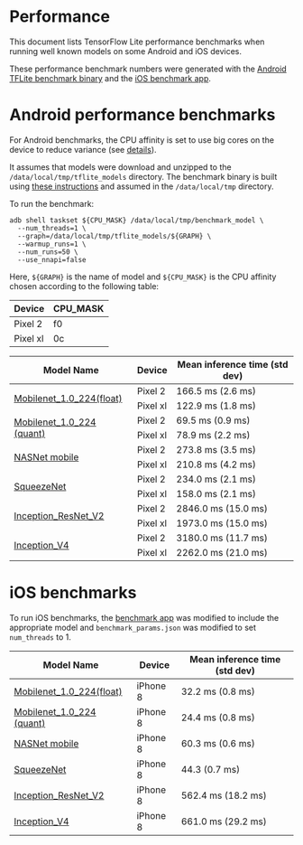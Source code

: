 # Performance

This document lists TensorFlow Lite performance benchmarks when running well
known models on some Android and iOS devices.

These performance benchmark numbers were generated with the
[Android TFLite benchmark binary](https://github.com/tensorflow/tensorflow/tree/master/tensorflow/contrib/lite/tools/benchmark)
and the [iOS benchmark app](https://github.com/tensorflow/tensorflow/tree/master/tensorflow/contrib/lite/tools/benchmark/ios).

# Android performance benchmarks

For Android benchmarks, the CPU affinity is set to use big cores on the device to
reduce variance (see [details](https://github.com/tensorflow/tensorflow/tree/master/tensorflow/contrib/lite/tools/benchmark#reducing-variance-between-runs-on-android)).

It assumes that models were download and unzipped to the
`/data/local/tmp/tflite_models` directory. The benchmark binary is built
using [these instructions](https://github.com/tensorflow/tensorflow/tree/master/tensorflow/contrib/lite/tools/benchmark#on-android)
and assumed in the `/data/local/tmp` directory.

To run the benchmark:

```
adb shell taskset ${CPU_MASK} /data/local/tmp/benchmark_model \
  --num_threads=1 \
  --graph=/data/local/tmp/tflite_models/${GRAPH} \
  --warmup_runs=1 \
  --num_runs=50 \
  --use_nnapi=false
```

Here, `${GRAPH}` is the name of model and `${CPU_MASK}` is the CPU affinity
chosen according to the following table:

Device | CPU_MASK |
-------| ----------
Pixel 2 | f0 |
Pixel xl | 0c |


<table>
  <thead>
    <tr>
      <th>Model Name</th>
      <th>Device </th>
      <th>Mean inference time (std dev)</th>
    </tr>
  </thead>
  <tr>
    <td rowspan = 2>
      <a href="http://download.tensorflow.org/models/mobilenet_v1_2018_02_22/mobilenet_v1_1.0_224.tgz">Mobilenet_1.0_224(float)</a>
    </td>
    <td>Pixel 2 </td>
    <td>166.5 ms (2.6 ms)</td>
  </tr>
   <tr>
     <td>Pixel xl </td>
     <td>122.9 ms (1.8 ms)  </td>
  </tr>
  <tr>
    <td rowspan = 2>
      <a href="http://download.tensorflow.org/models/mobilenet_v1_2018_02_22/mobilenet_v1_1.0_224_quant.tgz)">Mobilenet_1.0_224 (quant)</a>
    </td>
    <td>Pixel 2 </td>
    <td>69.5 ms (0.9 ms)</td>
  </tr>
   <tr>
     <td>Pixel xl </td>
     <td>78.9 ms (2.2 ms)  </td>
  </tr>
  <tr>
    <td rowspan = 2>
      <a href="https://storage.googleapis.com/download.tensorflow.org/models/tflite/model_zoo/upload_20180427/nasnet_mobile_2018_04_27.tgz">NASNet mobile</a>
    </td>
    <td>Pixel 2 </td>
    <td>273.8 ms (3.5 ms)</td>
  </tr>
   <tr>
     <td>Pixel xl </td>
     <td>210.8 ms (4.2 ms)</td>
  </tr>
  <tr>
    <td rowspan = 2>
      <a href="https://storage.googleapis.com/download.tensorflow.org/models/tflite/model_zoo/upload_20180427/squeezenet_2018_04_27.tgz">SqueezeNet</a>
    </td>
    <td>Pixel 2 </td>
    <td>234.0 ms (2.1 ms)</td>
  </tr>
   <tr>
     <td>Pixel xl </td>
     <td>158.0 ms (2.1 ms)</td>
  </tr>
  <tr>
    <td rowspan = 2>
      <a href="https://storage.googleapis.com/download.tensorflow.org/models/tflite/model_zoo/upload_20180427/inception_resnet_v2_2018_04_27.tgz">Inception_ResNet_V2</a>
    </td>
    <td>Pixel 2 </td>
    <td>2846.0 ms (15.0 ms)</td>
  </tr>
   <tr>
     <td>Pixel xl </td>
     <td>1973.0 ms (15.0 ms)  </td>
  </tr>
  <tr>
    <td rowspan = 2>
      <a href="https://storage.googleapis.com/download.tensorflow.org/models/tflite/model_zoo/upload_20180427/inception_v4_2018_04_27.tgz">Inception_V4</a>
    </td>
    <td>Pixel 2 </td>
    <td>3180.0 ms (11.7 ms)</td>
  </tr>
   <tr>
     <td>Pixel xl </td>
     <td>2262.0 ms (21.0 ms)  </td>
  </tr>

 </table>

# iOS benchmarks

To run iOS benchmarks, the [benchmark
app](https://github.com/tensorflow/tensorflow/tree/master/tensorflow/contrib/lite/tools/benchmark/ios)
was modified to include the appropriate model and `benchmark_params.json` was
modified  to set `num_threads` to 1.

<table>
  <thead>
    <tr>
      <th>Model Name</th>
      <th>Device </th>
      <th>Mean inference time (std dev)</th>
    </tr>
  </thead>
  <tr>
    <td>
      <a href="http://download.tensorflow.org/models/mobilenet_v1_2018_02_22/mobilenet_v1_1.0_224.tgz">Mobilenet_1.0_224(float)</a>
    </td>
    <td>iPhone 8 </td>
    <td>32.2 ms (0.8 ms)</td>
  </tr>
  <tr>
    <td>
      <a href="http://download.tensorflow.org/models/mobilenet_v1_2018_02_22/mobilenet_v1_1.0_224_quant.tgz)">Mobilenet_1.0_224 (quant)</a>
    </td>
    <td>iPhone 8 </td>
    <td>24.4 ms (0.8 ms)</td>
  </tr>
  <tr>
    <td>
      <a href="https://storage.googleapis.com/download.tensorflow.org/models/tflite/model_zoo/upload_20180427/nasnet_mobile_2018_04_27.tgz">NASNet mobile</a>
    </td>
    <td>iPhone 8 </td>
    <td>60.3 ms (0.6 ms)</td>
  </tr>
  <tr>
    <td>
      <a href="https://storage.googleapis.com/download.tensorflow.org/models/tflite/model_zoo/upload_20180427/squeezenet_2018_04_27.tgz">SqueezeNet</a>
    </td>
    <td>iPhone 8 </td>
    <td>44.3 (0.7 ms)</td>
  </tr>
  <tr>
    <td>
      <a href="https://storage.googleapis.com/download.tensorflow.org/models/tflite/model_zoo/upload_20180427/inception_resnet_v2_2018_04_27.tgz">Inception_ResNet_V2</a>
    </td>
    <td>iPhone 8</td>
    <td>562.4 ms (18.2 ms)</td>
  </tr>
  <tr>
    <td>
      <a href="https://storage.googleapis.com/download.tensorflow.org/models/tflite/model_zoo/upload_20180427/inception_v4_2018_04_27.tgz">Inception_V4</a>
    </td>
    <td>iPhone 8 </td>
    <td>661.0 ms (29.2 ms)</td>
  </tr>
 </table>
